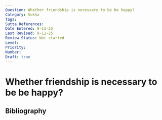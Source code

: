 ```yaml
---
Question: Whether friendship is necessary to be be happy?
Category: Sukha
Tags: 
Sutta References: 
Date Entered: 9-11-25
Last Revised: 9-11-25
Review Status: Not started
Level: 
Priority: 
Number: 
Draft: true
---
```


# Whether friendship is necessary to be be happy?

## Bibliography

<!-- 

Notes:



-->